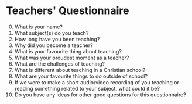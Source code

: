 # Teachers' Questionnaire

0. What is your name?
0. What subject(s) do you teach?
0. How long have you been teaching?
0. Why did you become a teacher?
0. What is your favourite thing about teaching?
0. What was your proudest moment as a teacher?
0. What are the challenges of teaching?
0. What is different about teaching in a Christian school?
0. What are your favourite things to do outside of school?
0. If we were to make a short audio/video recording of you teaching or
reading something related to your subject, what could it be?
0. Do you have any ideas for other good questions for this questionnaire?
